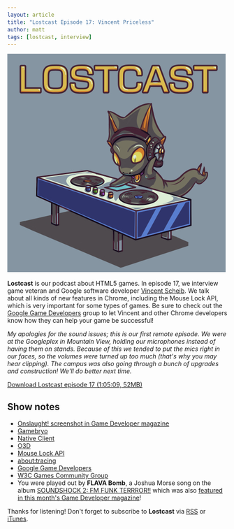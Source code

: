 ```yaml
---
layout: article
title: "Lostcast Episode 17: Vincent Priceless"
author: matt
tags: [lostcast, interview]
---
```

<div class="full-frame">
	<img alt="Lostcast logo" src="/media/images/lostcast/500x500.jpg">
</div>

**Lostcast** is our podcast about HTML5 games. In episode 17, we interview game veteran and Google software developer [Vincent Scheib](http://scheib.net/). We talk about all kinds of new features in Chrome, including the Mouse Lock API, which is very important for some types of games. Be sure to check out the [Google Game Developers](https://developers.google.com/games/) group to let Vincent and other Chrome developers know how they can help your game be successful!

_My apologies for the sound issues; this is our first remote episode. We were at the Googleplex in Mountain View, holding our microphones instead of having them on stands. Because of this we tended to put the mics right in our faces, so the volumes were turned up too much (that's why you may hear clipping). The campus was also going through a bunch of upgrades and construction! We'll do better next time._

<a class="download-podcast" href="http://media.lostdecadegames.com/lostcast/lostcast_episode_17_vincent_priceless.mp3">
	Download Lostcast episode 17 (1:05:09, 52MB)
</a>

## Show notes

* [Onslaught! screenshot in Game Developer magazine](http://www.flickr.com/photos/50655575@N03/5673721388/in/photostream)
* [Gamebryo](http://www.gamebryo.com/)
* [Native Client](http://code.google.com/p/nativeclient/)
* [O3D](http://o3d.blogspot.com/)
* [Mouse Lock API](http://www.chromium.org/developers/design-documents/mouse-lock)
* [about:tracing](http://www.html5rocks.com/en/tutorials/games/abouttracing/)
* [Google Game Developers](https://developers.google.com/games/)
* [W3C Games Community Group](http://www.w3.org/community/games/)
* You were played out by **FLAVA Bomb**, a Joshua Morse song on the album [SOUNDSHOCK 2: FM FUNK TERRROR!!](http://ubiktune.org/releases/ubi044-various-artists-soundshock-2-fm-funk-terrror/) which was also [featured in this month's Game Developer magazine](http://i.imgur.com/3yHRV.jpg)!

Thanks for listening! Don't forget to subscribe to **Lostcast** via [RSS](http://feeds.feedburner.com/lostdecadegames/lostcast) or [iTunes](http://itunes.apple.com/us/podcast/lostcast/id481950724).
